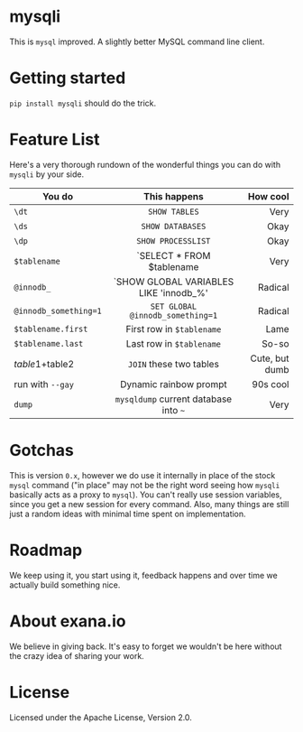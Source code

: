 # mysqli
This is `mysql` improved. A slightly better MySQL command line client.

# Getting started

`pip install mysqli` should do the trick.

# Feature List

Here's a very thorough rundown of the wonderful things you can do with `mysqli` by your side.

| You do      | This happens           | How cool  |
| --------- |:------:| ---:|
| `\dt`      | `SHOW TABLES` | Very |
| `\ds`      | `SHOW DATABASES`      |   Okay |
| `\dp`      | `SHOW PROCESSLIST`      |   Okay |
| `$tablename` | `SELECT * FROM $tablename | Very |
| `@innodb_` | `SHOW GLOBAL VARIABLES LIKE 'innodb_%' | Radical |
| `@innodb_something=1` | `SET GLOBAL @innodb_something=1` | Radical |
| `$tablename.first` | First row in `$tablename` | Lame |
| `$tablename.last` | Last row in `$tablename` | So-so |
| $table1+$table2 | `JOIN` these two tables | Cute, but dumb |
| run with `--gay` | Dynamic rainbow prompt | 90s cool |
| `dump` | `mysqldump` current database into `~` | Very |

# Gotchas

This is version `0.x`, however we do use it internally in place of the stock `mysql` command ("in place" may not be the right word seeing how `mysqli` basically acts as a proxy to `mysql`). You can't really use session variables, since you get a new session for every command. Also, many things are still just a random ideas with minimal time spent on implementation.

# Roadmap

We keep using it, you start using it, feedback happens and over time we actually build something nice. 

# About exana.io
We believe in giving back. It's easy to forget we wouldn't be here without the crazy idea of sharing your work.

# License
Licensed under the Apache License, Version 2.0. 
